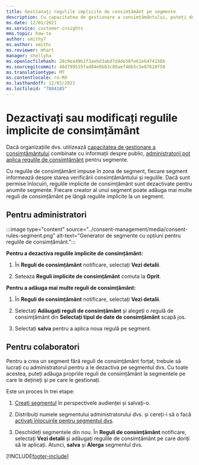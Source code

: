 ```yaml
---
title: Gestionați regulile implicite de consimțământ pe segmente
description: Cu capacitatea de gestionare a consimțământului, puteți dezactiva sau modifica regulile implicite de consimțământ dacă sunt activate suprascrierile.
ms.date: 12/01/2021
ms.service: customer-insights
mms.topic: how-to
author: smithy7
ms.author: smithc
ms.reviewer: mhart
manager: shellyha
ms.openlocfilehash: 28c9ea49b1f3aebd3abd7d4de58fe61e6474158b
ms.sourcegitcommit: 48d799535fad84e8b63c80aef48b5c5e87628f58
ms.translationtype: MT
ms.contentlocale: ro-RO
ms.lasthandoff: 12/03/2021
ms.locfileid: "7884185"
---
```

# <a name="disable-or-change-default-consent-rules"></a>Dezactivați sau modificați regulile implicite de consimțământ

Dacă organizațiile dvs. utilizează [capacitatea de gestionare a consimțământului](../consent-management/overview.md) combinate cu informații despre public, [administratorii pot aplica regulile de consimțământ](activate-consent.md) pentru segmente. 

Cu regulile de consimțământ impuse în zona de segment, fiecare segment informează despre starea verificării consimțământului și regulile. Dacă sunt permise înlocuiri, regulile implicite de consimțământ sunt dezactivate pentru anumite segmente. Fiecare creator al unui segment poate adăuga mai multe reguli de consimțământ pe lângă regulile implicite la un segment. 

## <a name="for-administrators"></a>Pentru administratori

:::image type="content" source="../consent-management/media/consent-rules-segment.png" alt-text="Generator de segmente cu opțiuni pentru regulile de consimțământ.":::

**Pentru a dezactiva regulile implicite de consimțământ:**

1. În **Reguli de consimțământ** notificare, selectați **Vezi detalii**. 

1. Seteaza **Reguli implicite de consimțământ** comuta la **Oprit**.

**Pentru a adăuga mai multe reguli de consimțământ:**

1. În **Reguli de consimțământ** notificare, selectați **Vezi detalii**. 

1. Selectați **Adăugați reguli de consimțământ** și alegeți o regulă de consimțământ din **Selectați tipul de date de consimțământ** scapă jos.

1. Selectați **salva** pentru a aplica noua regulă pe segment.

## <a name="for-contributors"></a>Pentru colaboratori

Pentru a crea un segment fără reguli de consimțământ forțat, trebuie să lucrați cu administratorul pentru a le dezactiva pe segmentul dvs. Cu toate acestea, puteți adăuga propriile reguli de consimțământ la segmentele pe care le dețineți și pe care le gestionați.

Este un proces în trei etape: 
1. [Creați segmentul](segments.md) în perspectivele audienței și salvați-o. 

1. Distribuiți numele segmentului administratorului dvs. și cereți-i să o facă [activați înlocuirile pentru segmentul dvs](activate-consent.md). 

1. Deschideți segmentele din nou. În **Reguli de consimțământ** notificare, selectați **Vezi detalii** și adăugați regulile de consimțământ pe care doriți să le aplicați. Atunci, **salva** și **Alerga** segmentul dvs.



[!INCLUDE[footer-include](../includes/footer-banner.md)] 
